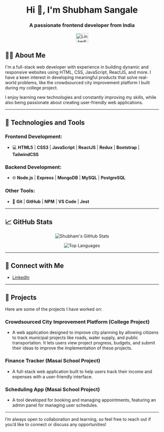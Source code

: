 <h1 align="center">Hi 👋, I'm Shubham Sangale</h1>
<h3 align="center">A passionate frontend developer from India</h3>

<p align="center">
  <a href="https://linkedin.com/in/shubham-sangale-81568722a" target="_blank">
    <img src="https://raw.githubusercontent.com/rahuldkjain/github-profile-readme-generator/master/src/images/icons/Social/linked-in-alt.svg" alt="LinkedIn" height="30" width="40" />
  </a>
</p>

## 🧑‍💻 About Me

I'm a full-stack web developer with experience in building dynamic and responsive websites using HTML, CSS, JavaScript, ReactJS, and more. I have a keen interest in developing meaningful products that solve real-world problems, like the crowdsourced city improvement platform I built during my college project.

I enjoy learning new technologies and constantly improving my skills, while also being passionate about creating user-friendly web applications.

---

## 🚀 Technologies and Tools

### Frontend Development:
- 💻 **HTML5** | **CSS3** | **JavaScript** | **ReactJS** | **Redux** | **Bootstrap** | **TailwindCSS**

### Backend Development:
- 🌐 **Node.js** | **Express** | **MongoDB** | **MySQL** | **PostgreSQL**

### Other Tools:
- 🔧 **Git** | **GitHub** | **NPM** | **VS Code** | **Jest**

---

## 📈 GitHub Stats

<p align="center">
  <img src="https://github-readme-stats.vercel.app/api?username=shubham-sangale-11&show_icons=true&count_private=true&hide_title=true&hide=prs&theme=radical" alt="Shubham's GitHub Stats" />
</p>

<p align="center">
  <img src="https://github-readme-stats.vercel.app/api/top-langs?username=shubham-sangale-11&show_icons=true&locale=en&layout=compact" alt="Top Languages" />
</p>

---

## 💬 Connect with Me

- [LinkedIn](https://linkedin.com/in/shubham-sangale-81568722a)

---

## 📂 Projects

Here are some of the projects I have worked on:

### **Crowdsourced City Improvement Platform (College Project)**
- A web application designed to improve city planning by allowing citizens to track municipal projects like roads, water supply, and public transportation. It lets users view project progress, budgets, and submit their ideas to improve the implementation of these projects.

### **Finance Tracker (Masai School Project)**
- A full-stack web application built to help users track their income and expenses with a user-friendly interface.

### **Scheduling App (Masai School Project)**
- A tool developed for booking and managing appointments, featuring an admin panel for managing user schedules.

---

I’m always open to collaboration and learning, so feel free to reach out if you’d like to connect or discuss any opportunities!
